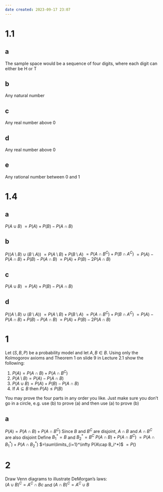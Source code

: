 ```yaml
---
date created: 2023-09-17 23:07
---
```


# 1.1

## a

The sample space would be a sequence of four digits, where each digit can either be H or T

## b

Any natural number

## c

Any real number above 0

## d

Any real number above 0

## e

Any rational number between 0 and 1

# 1.4

## a

$P(A\cup B)$
$=P(A)+P(B)-P(A\cap B)$
## b

$P((A\setminus B)\cup(B\setminus A))$
$=P(A\setminus B)+P(B\setminus A)$
$=P(A\cap B^C)+P(B\cap A^C)$
$=P(A)-P(A\cap B)+P(B)-P(A\cap B)$
$=P(A)+P(B)-2P(A\cap B)$

## c

$P(A\cup B)$
$=P(A)+P(B)-P(A\cap B)$

## d

$P((A\setminus B)\cup(B\setminus A))$
$=P(A\setminus B)+P(B\setminus A)$
$=P(A\cap B^C)+P(B\cap A^C)$
$=P(A)-P(A\cap B)+P(B)-P(A\cap B)$
$=P(A)+P(B)-2P(A\cap B)$

# 1

Let $(S, B, P)$ be a probability model and let $A, B\in B$. Using only the Kolmogorov axioms and Theorem 1 on slide 9 in Lecture 2.1 show the following:  
1. $P(A) = P (A \cap B) + P (A \cap B^C)$
2. $P(A\setminus B)=P(A)-P(A\cap B)$
3. $P(A\cup B)=P(A)+P(B)-P(A\cap B)$
4. If $A\subseteq B$ then $P(A)\le P(B)$

You may prove the four parts in any order you like. Just make sure you don’t go in a circle, e.g. use (b) to prove (a) and then use (a) to prove (b)

## a

$P(A) = P (A \cap B) + P (A \cap B^C)$
Since $B$ and $B^C$ are disjoint, $A\cap B$ and $A\cap B^C$ are also disjoint
Define $B_1^*=B$ and $B_2^*=B^C$
$P(A\cap B)+P(A\cap B^C)$
$=P(A\cap B_1^*)+P(A\cap B_2^*)$
$=\sum\limits_{i=1}^\infty P(A\cap B_i^*)$
$=P()$
# 2
Draw Venn diagrams to illustrate DeMorgan’s laws:  
$(A\cup B)^C=A^C\cap Bc$ and $(A\cap B)^C=A^C\cup B$

